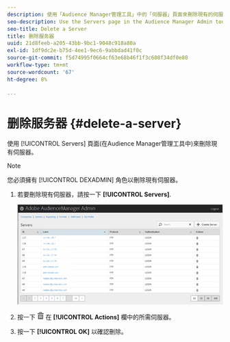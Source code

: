 ```yaml
---
description: 使用「Audience Manager管理工具」中的「伺服器」頁面來刪除現有的伺服器。
seo-description: Use the Servers page in the Audience Manager Admin tool to delete an existing server.
seo-title: Delete a Server
title: 删除服务器
uuid: 21d8feeb-a205-43bb-9bc1-9048c918a80a
exl-id: 1df9dc2e-b75d-4ee1-9ec6-9abbdad41f0c
source-git-commit: f5d74995f0664cf63e68b46f1f3c608f34df0e80
workflow-type: tm+mt
source-wordcount: '67'
ht-degree: 8%

---
```


# 删除服务器 {#delete-a-server}

使用 [!UICONTROL Servers] 頁面(在Audience Manager管理工具中)來刪除現有伺服器。

<!-- t_delete_server.xml -->

>[!NOTE]
>
>您必須擁有 [!UICONTROL DEXADMIN] 角色以刪除現有伺服器。

1. 若要刪除現有伺服器，請按一下 **[!UICONTROL Servers]**.

   ![步驟結果](assets/servers.png)

1. 按一下  ![](assets/icon_delete.png) 在 **[!UICONTROL Actions]** 欄中的所需伺服器。
1. 按一下 **[!UICONTROL OK]** 以確認刪除。

